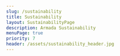 ```yaml
---
slug: /sustainability
title: Sustainability
layout: SustainabilityPage
description: Armada Sustainability
menuPage: true
priority: 7
header: /assets/sustainability_header.jpg
---
```

